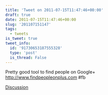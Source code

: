 ```yaml
---
title: 'Tweet on 2011-07-15T11:47:46+00:00'
draft: true
date: 2011-07-15T11:47:46+00:00
slug: '201107151147'
tags:
  - tweets
is_tweet: true
tweet_info:
  id: '91730653187555328'
  type: 'post'
  is_thread: False
---
```




Pretty good tool to find people on Google+ <http://www.findpeopleonplus.com> #fb

[Discussion](https://x.com/sytelus/status/91730653187555328)
